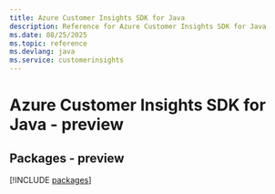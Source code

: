 ```yaml
---
title: Azure Customer Insights SDK for Java
description: Reference for Azure Customer Insights SDK for Java
ms.date: 08/25/2025
ms.topic: reference
ms.devlang: java
ms.service: customerinsights
---
```

# Azure Customer Insights SDK for Java - preview
## Packages - preview
[!INCLUDE [packages](customer-insights-index.md)]